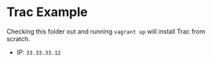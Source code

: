 # Trac Example

Checking this folder out and running `vagrant up` will install
Trac from scratch.

  * IP: `33.33.33.12`
